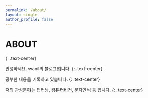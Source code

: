 ```yaml
---
permalink: /about/
layout: single
author_profile: false
---
```


# ABOUT
{: .text-center}














안녕하세요. wanil의 블로그입니다.
{: .text-center}

공부한 내용을 기록하고 있습니다.
{: .text-center}

저의 관심분야는 딥러닝, 컴퓨터비전, 문자인식 등 입니다. 
{: .text-center}

